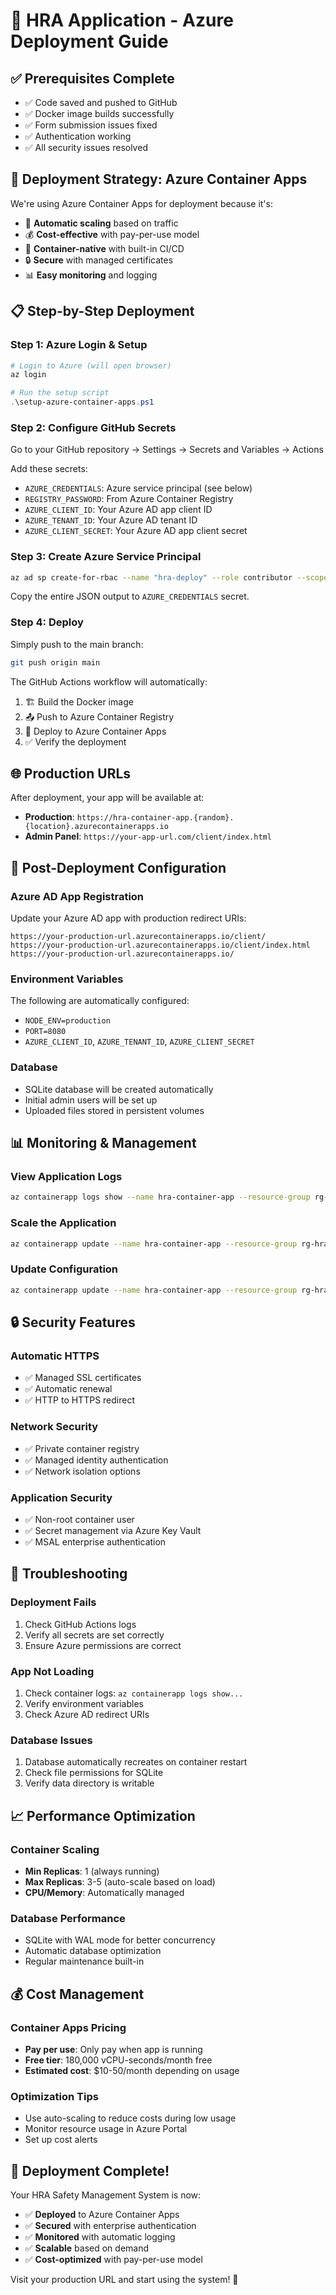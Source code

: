 # 🚀 HRA Application - Azure Deployment Guide

## ✅ Prerequisites Complete
- ✅ Code saved and pushed to GitHub
- ✅ Docker image builds successfully
- ✅ Form submission issues fixed
- ✅ Authentication working
- ✅ All security issues resolved

## 🎯 Deployment Strategy: Azure Container Apps

We're using Azure Container Apps for deployment because it's:
- 🔄 **Automatic scaling** based on traffic
- 💰 **Cost-effective** with pay-per-use model
- 🐳 **Container-native** with built-in CI/CD
- 🔒 **Secure** with managed certificates
- 📊 **Easy monitoring** and logging

## 📋 Step-by-Step Deployment

### Step 1: Azure Login & Setup
```powershell
# Login to Azure (will open browser)
az login

# Run the setup script
.\setup-azure-container-apps.ps1
```

### Step 2: Configure GitHub Secrets
Go to your GitHub repository → Settings → Secrets and Variables → Actions

Add these secrets:
- `AZURE_CREDENTIALS`: Azure service principal (see below)
- `REGISTRY_PASSWORD`: From Azure Container Registry
- `AZURE_CLIENT_ID`: Your Azure AD app client ID
- `AZURE_TENANT_ID`: Your Azure AD tenant ID
- `AZURE_CLIENT_SECRET`: Your Azure AD app client secret

### Step 3: Create Azure Service Principal
```bash
az ad sp create-for-rbac --name "hra-deploy" --role contributor --scopes /subscriptions/{subscription-id}/resourceGroups/rg-hra-safety --sdk-auth
```

Copy the entire JSON output to `AZURE_CREDENTIALS` secret.

### Step 4: Deploy
Simply push to the main branch:
```bash
git push origin main
```

The GitHub Actions workflow will automatically:
1. 🏗️ Build the Docker image
2. 📤 Push to Azure Container Registry
3. 🚀 Deploy to Azure Container Apps
4. ✅ Verify the deployment

## 🌐 Production URLs

After deployment, your app will be available at:
- **Production**: `https://hra-container-app.{random}.{location}.azurecontainerapps.io`
- **Admin Panel**: `https://your-app-url.com/client/index.html`

## 🔧 Post-Deployment Configuration

### Azure AD App Registration
Update your Azure AD app with production redirect URIs:
```
https://your-production-url.azurecontainerapps.io/client/
https://your-production-url.azurecontainerapps.io/client/index.html
https://your-production-url.azurecontainerapps.io/
```

### Environment Variables
The following are automatically configured:
- `NODE_ENV=production`
- `PORT=8080`
- `AZURE_CLIENT_ID`, `AZURE_TENANT_ID`, `AZURE_CLIENT_SECRET`

### Database
- SQLite database will be created automatically
- Initial admin users will be set up
- Uploaded files stored in persistent volumes

## 📊 Monitoring & Management

### View Application Logs
```bash
az containerapp logs show --name hra-container-app --resource-group rg-hra-safety --follow
```

### Scale the Application
```bash
az containerapp update --name hra-container-app --resource-group rg-hra-safety --min-replicas 1 --max-replicas 5
```

### Update Configuration
```bash
az containerapp update --name hra-container-app --resource-group rg-hra-safety --set-env-vars "NEW_VAR=value"
```

## 🔒 Security Features

### Automatic HTTPS
- ✅ Managed SSL certificates
- ✅ Automatic renewal
- ✅ HTTP to HTTPS redirect

### Network Security
- ✅ Private container registry
- ✅ Managed identity authentication
- ✅ Network isolation options

### Application Security
- ✅ Non-root container user
- ✅ Secret management via Azure Key Vault
- ✅ MSAL enterprise authentication

## 🚨 Troubleshooting

### Deployment Fails
1. Check GitHub Actions logs
2. Verify all secrets are set correctly
3. Ensure Azure permissions are correct

### App Not Loading
1. Check container logs: `az containerapp logs show...`
2. Verify environment variables
3. Check Azure AD redirect URIs

### Database Issues
1. Database automatically recreates on container restart
2. Check file permissions for SQLite
3. Verify data directory is writable

## 📈 Performance Optimization

### Container Scaling
- **Min Replicas**: 1 (always running)
- **Max Replicas**: 3-5 (auto-scale based on load)
- **CPU/Memory**: Automatically managed

### Database Performance
- SQLite with WAL mode for better concurrency
- Automatic database optimization
- Regular maintenance built-in

## 💰 Cost Management

### Container Apps Pricing
- **Pay per use**: Only pay when app is running
- **Free tier**: 180,000 vCPU-seconds/month free
- **Estimated cost**: $10-50/month depending on usage

### Optimization Tips
- Use auto-scaling to reduce costs during low usage
- Monitor resource usage in Azure Portal
- Set up cost alerts

## 🎉 Deployment Complete!

Your HRA Safety Management System is now:
- ✅ **Deployed** to Azure Container Apps
- ✅ **Secured** with enterprise authentication
- ✅ **Monitored** with automatic logging
- ✅ **Scalable** based on demand
- ✅ **Cost-optimized** with pay-per-use model

Visit your production URL and start using the system! 🚀